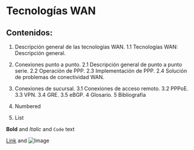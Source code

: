 # Tecnologías WAN



## Contenidos:
1. Descripción general de las tecnologías WAN. 
1.1 Tecnologías WAN: Descripción general. 
2. Conexiones punto a punto.
 2.1 Descripción general de punto a punto serie.
 2.2 Operación de PPP. 
2.3 Implementación de PPP.
 2.4 Solución de problemas de conectividad WAN. 
3. Conexiones de sucursal. 
3.1 Conexiones de acceso remoto. 
3.2 PPPoE.
 3.3 VPN. 
3.4 GRE. 
3.5 eBGP. 
4 Glosario. 
5 Bibliografía


1. Numbered
2. List

**Bold** and _Italic_ and `Code` text

[Link](url) and ![Image](src)
```
